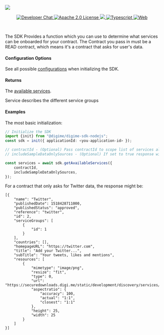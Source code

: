 ![](https://securedownloads.digi.me/partners/digime/SDKReadmeBanner.png)
<p align="center">
    <a href="https://developers.digi.me/slack/join">
        <img src="https://img.shields.io/badge/chat-slack-blueviolet.svg" alt="Developer Chat">
    </a>
    <a href="LICENSE">
        <img src="https://img.shields.io/badge/license-apache 2.0-blue.svg" alt="Apache 2.0 License">
    </a>
    <a href="#">
    	<img src="https://img.shields.io/badge/build-passing-brightgreen.svg">
    </a>
    <a href="https://www.typescriptlang.org/">
        <img src="https://img.shields.io/badge/language-typescript-ff69b4.svg" alt="Typescript">
    </a>
    <a href="https://developers.digi.me/">
        <img src="https://img.shields.io/badge/web-digi.me-red.svg" alt="Web">
    </a>
</p>

<br>

The SDK Provides a function which you can use to determine what services can be onboarded for your contract.
The Contract you pass in must be a READ contract, which means it's a contract that asks for user's data.

#### Configuration Options
See all possible [configurations](../../interfaces/Types.SDKConfiguration.html) when initializing the SDK.

#### Returns
The [available services](../../interfaces/Types.GetAvailableServicesResponse.html).

Service describes the different service groups

#### Examples
The most basic initialization:
```typescript
// Initialize the SDK
import {init} from "@digime/digime-sdk-nodejs";
const sdk = init({ applicationId: <you-application-id> });

// contractId - (Optional) Pass contractId to scope list of services allowed for your contract
// includeSampleDataOnlySources - (Optional) If set to true response will include services that are sample only. Default is false.

const services = await sdk.getAvailableServices({
    contractId,
    includeSampleDataOnlySources,
});
```

For a contract that only asks for Twitter data, the response might be:
```
[{
    "name": "Twitter",
    "publishedDate": 1518428711000,
    "publishedStatus": "approved",
    "reference": "twitter",
    "id": 2,
    "serviceGroups": [
        {
            "id": 1
        }
    ],
    "countries": [],
    "homepageURL": "https://twitter.com",
    "title": "Add your Twitter...",
    "subTitle": "Your tweets, likes and mentions",
    "resources": [
        {
            "mimetype": "image/png",
            "resize": "fit",
            "type": 0,
            "url": "https://securedownloads.digi.me/static/development/discovery/services/twitter/icon25x25.png",
            "aspectratio": {
                "accuracy": 100,
                "actual": "1:1",
                "closest": "1:1"
            },
            "height": 25,
            "width": 25
        }
    ]
}]
```
